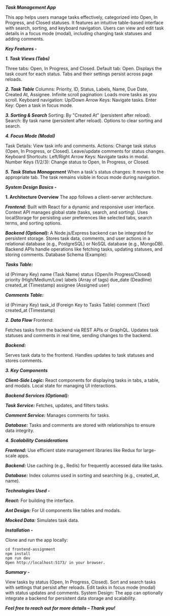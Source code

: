 ***Task Management App***

This app helps users manage tasks effectively, categorized into Open, In Progress, and Closed statuses. It features an intuitive table-based interface with search, sorting, and keyboard navigation. Users can view and edit task details in a focus mode (modal), including changing task statuses and adding comments.

***Key Features -***

***1. Task Views (Tabs)***

Three tabs: Open, In Progress, and Closed.
Default tab: Open.
Displays the task count for each status.
Tabs and their settings persist across page reloads.

***2. Task Table***
Columns: Priority, ID, Status, Labels, Name, Due Date, Created At, Assignee.
Infinite scroll pagination: Loads more tasks as you scroll.
Keyboard navigation:
Up/Down Arrow Keys: Navigate tasks.
Enter Key: Open a task in focus mode.

***3. Sorting & Search***
Sorting: By "Created At" (persistent after reload).
Search: By task name (persistent after reload).
Options to clear sorting and search.

***4. Focus Mode (Modal)***

Task Details: View task info and comments.
Actions:
Change task status (Open, In Progress, or Closed).
Leave/update comments for status changes.
Keyboard Shortcuts:
Left/Right Arrow Keys: Navigate tasks in modal.
Number Keys (1/2/3): Change status to Open, In Progress, or Closed.

***5. Task Status Management***
When a task's status changes:
It moves to the appropriate tab.
The task remains visible in focus mode during navigation.


***System Design Basics -***

**1. Architecture Overview**
The app follows a client-server architecture.

***Frontend:***
Built with React for a dynamic and responsive user interface.
Context API manages global state (tasks, search, and sorting).
Uses localStorage for persisting user preferences like selected tabs, search terms, and sorting options.

***Backend (Optional):***
A Node.js/Express backend can be integrated for persistent storage.
Stores task data, comments, and user actions in a relational database (e.g., PostgreSQL) or NoSQL database (e.g., MongoDB).
Backend APIs handle operations like fetching tasks, updating statuses, and storing comments.
Database Schema (Example):

***Tasks Table:***

id (Primary Key)
name (Task Name)
status (Open/In Progress/Closed)
priority (High/Medium/Low)
labels (Array of tags)
due_date (Deadline)
created_at (Timestamp)
assignee (Assigned user)

***Comments Table:***

id (Primary Key)
task_id (Foreign Key to Tasks Table)
comment (Text)
created_at (Timestamp)

***2. Data Flow***
Frontend:

Fetches tasks from the backend via REST APIs or GraphQL.
Updates task statuses and comments in real time, sending changes to the backend.

***Backend:***

Serves task data to the frontend.
Handles updates to task statuses and stores comments.

***3. Key Components***


***Client-Side Logic:***
React components for displaying tasks in tabs, a table, and modals.
Local state for managing UI interactions.

***Backend Services (Optional):***

***Task Service:*** Fetches, updates, and filters tasks.

***Comment Service:*** Manages comments for tasks.

***Database:***
Tasks and comments are stored with relationships to ensure data integrity.

***4. Scalability Considerations***

***Frontend:*** 
Use efficient state management libraries like Redux for large-scale apps.

***Backend:*** Use caching (e.g., Redis) for frequently accessed data like tasks.

***Database:*** Index columns used in sorting and searching (e.g., created_at, name).

***Technologies Used -***

***React:*** For building the interface.

***Ant Design:*** For UI components like tables and modals.

***Mocked Data:*** Simulates task data.

***Installation -***

Clone and run the app locally:


```git clone https://github.com/akashdubey2211/frontend-assignment
cd frontend-assignment
npm install
npm run dev
Open http://localhost:5173/ in your browser.
```

***Summary -***

View tasks by status (Open, In Progress, Closed).
Sort and search tasks with settings that persist after reloads.
Edit tasks in focus mode (modal) with status updates and comments.
System Design: The app can optionally integrate a backend for persistent data storage and scalability.

***Feel free to reach out for more details – Thank you!***

